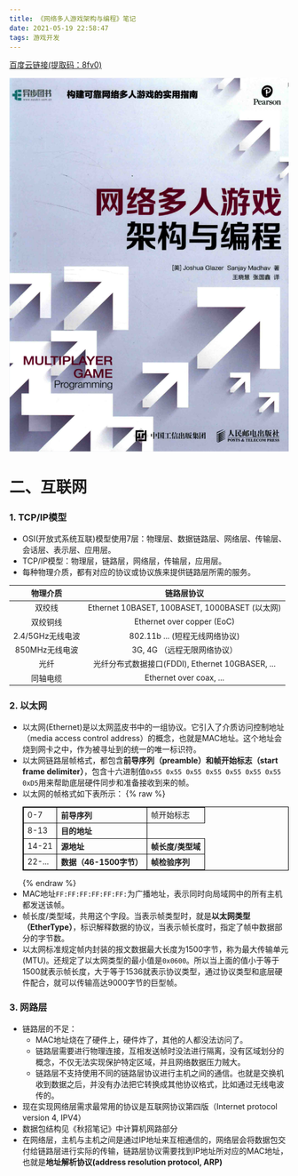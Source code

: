 ```yaml
---
title: 《网络多人游戏架构与编程》笔记
date: 2021-05-19 22:58:47
tags: 游戏开发
---
```


[百度云链接(提取码：8fv0)](https://pan.baidu.com/s/1Gl5K-v3rY23ZS5bXoIK4Lw)

![封面](/images/cover/wangluoduorenyouxi.png)

<!--more -->

# 二、互联网

### 1. TCP/IP模型

* OSI(开放式系统互联)模型使用7层：物理层、数据链路层、网络层、传输层、会话层、表示层、应用层。
* TCP/IP模型：物理层，链路层，网络层，传输层，应用层。
* 每种物理介质，都有对应的协议或协议族来提供链路层所需的服务。

| 物理介质              | 链路层协议 |
| :----:                | :---: |
| 双绞线                | Ethernet 10BASET, 100BASET, 1000BASET (以太网) | 
| 双绞铜线              | Ethernet over copper (EoC) | 
| 2.4/5GHz无线电波      | 802.11b ... (短程无线网络协议) |
| 850MHz无线电波        | 3G, 4G （远程无限网络协议）|
| 光纤                  | 光纤分布式数据接口(FDDI), Ethernet 10GBASER, ... |
| 同轴电缆              | Ethernet over coax, ... |

### 2. 以太网

* 以太网(Ethernet)是以太网蓝皮书中的一组协议。它引入了介质访问控制地址（media access control address）的概念，也就是MAC地址。这个地址会烧到网卡之中，作为被寻址到的统一的唯一标识符。
* 以太网链路层帧格式，都包含**前导序列（preamble）**和**帧开始标志（start frame delimiter）**，包含十六进制值`0x55 0x55 0x55 0x55 0x55 0x55 0x55 0xD5`用来帮助底层硬件同步和准备接收到来的帧。
* 以太网的帧格式如下表所示：
    {% raw %}  
    <table border="1" cellspacing="0" bordercolor="#000000" width = "80%">
        <tr>
            <td> 0-7 </td>
            <th colspan="7"> 前导序列 </th>
            <td> 帧开始标志 </td>
        </tr>
        <tr>
            <td> 8-13 </td>
            <th colspan="6"> 目的地址 </th>
        </tr>
        <tr>
            <td> 14-21 </td>
            <th colspan="6"> 源地址 </th>
            <th colspan = "2"> 帧长度/类型域 </th>
        </tr>
        <tr>
            <td> 22-... </td>
            <th colspan="4"> 数据（46-1500字节） </th>
            <th colspan="4"> 帧检验序列 </th>
        </tr>
    </table>
    {% endraw %}
* MAC地址`FF:FF:FF:FF:FF:FF:`为广播地址，表示同时向局域网中的所有主机都发送该帧。
* 帧长度/类型域，共用这个字段。当表示帧类型时，就是**以太网类型（EtherType）**，标识解释数据的协议，当表示帧长度时，指定了帧中数据部分的字节数。
* 以太网标准规定帧内封装的报文数据最大长度为1500字节，称为最大传输单元(MTU)。还规定了以太网类型的最小值是`0x0600`。所以当上面的值小于等于1500就表示帧长度，大于等于1536就表示协议类型，通过协议类型和底层硬件配合，就可以传输高达9000字节的巨型帧。

### 3. 网路层

* 链路层的不足：
    * MAC地址烧在了硬件上，硬件炸了，其他的人都没法访问了。
    * 链路层需要进行物理连接，互相发送帧时没法进行隔离，没有区域划分的概念，不仅无法实现保护特定区域，并且网络数据压力贼大。
    * 链路层不支持使用不同的链路层协议进行主机之间的通信。也就是交换机收到数据之后，并没有办法把它转换成其他协议格式，比如通过无线电波传的。
* 现在实现网络层需求最常用的协议是互联网协议第四版（Internet protocol version 4, IPV4）
* 数据包结构见《秋招笔记》中计算机网路部分
* 在网络层，主机与主机之间是通过IP地址来互相通信的，网络层会将数据包交付给链路层进行实际的传输，链路层协议需要找到IP地址所对应的MAC地址，也就是**地址解析协议(address resolution protocol, ARP)**
